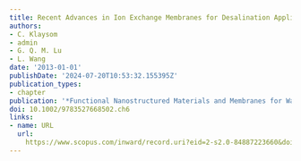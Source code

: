 ```yaml
---
title: Recent Advances in Ion Exchange Membranes for Desalination Applications
authors:
- C. Klaysom
- admin
- G. Q. M. Lu
- L. Wang
date: '2013-01-01'
publishDate: '2024-07-20T10:53:32.155395Z'
publication_types:
- chapter
publication: '*Functional Nanostructured Materials and Membranes for Water Treatment*'
doi: 10.1002/9783527668502.ch6
links:
- name: URL
  url: 
    https://www.scopus.com/inward/record.uri?eid=2-s2.0-84887223660&doi=10.1002%2f9783527668502.ch6&partnerID=40&md5=672049250959395f6b23b5c1ec067333
---
```

